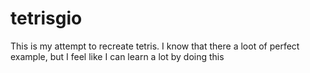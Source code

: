 # tetrisgio

This is my attempt to recreate tetris.
I know that there a loot of perfect example, but I feel like I can learn a lot by doing this